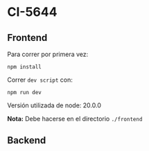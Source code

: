 # CI-5644

## Frontend
Para correr por primera vez:
```
npm install
```

Correr `dev script` con:
```
npm run dev
```
Versión utilizada de node: 20.0.0

**Nota:** Debe hacerse en el directorio `./frontend`

## Backend

